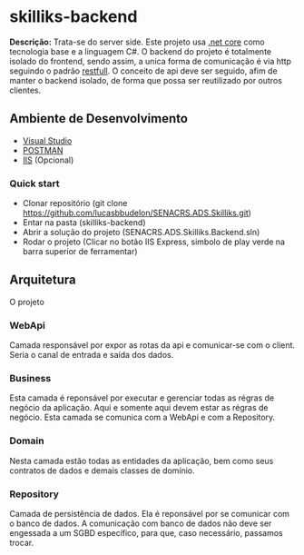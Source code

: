 # skilliks-backend

**Descrição:** Trata-se do server side. Este projeto usa [.net core](https://pt.stackoverflow.com/questions/40671/o-que-%C3%A9-o-net-core) como tecnologia base e a linguagem C#. O backend do projeto é totalmente isolado do frontend, sendo assim, a unica forma de comunicação é via http seguindo o padrão [restfull](https://pt.stackoverflow.com/questions/45783/o-que-%C3%A9-rest-e-restful). O conceito de api deve ser seguido, afim de manter o backend isolado, de forma que possa ser reutilizado por outros clientes.

## Ambiente de Desenvolvimento

- [Visual Studio](https://visualstudio.microsoft.com/pt-br/downloads)
- [POSTMAN](https://www.getpostman.com/downloads)
- [IIS](https://pt.stackoverflow.com/questions/185603/como-ativar-o-iis-no-windows-10) (Opcional)

### Quick start

- Clonar repositório (git clone https://github.com/lucasbbudelon/SENACRS.ADS.Skilliks.git)
- Entar na pasta (skilliks-backend)
- Abrir a solução do projeto (SENACRS.ADS.Skilliks.Backend.sln)
- Rodar o projeto (Clicar no botão IIS Express, simbolo de play verde na barra superior de ferramentar)

## Arquitetura

O projeto

### WebApi

Camada responsável por expor as rotas da api e comunicar-se com o client. Seria o canal de entrada e saída dos dados.

### Business

Esta camada é reponsável por executar e gerenciar todas as régras de negócio da aplicação. Aqui e somente aqui devem estar as régras de negócio. Esta camada se comunica com a WebApi e com a Repository.

### Domain

Nesta camada estão todas as entidades da aplicação, bem como seus contratos de dados e demais classes de domínio.

### Repository
Camada de persistência de dados. Ela é reponsável por se comunicar com o banco de dados. A comunicação com banco de dados não deve ser engessada a um SGBD específico, para que, caso necessário, passamos trocar.

